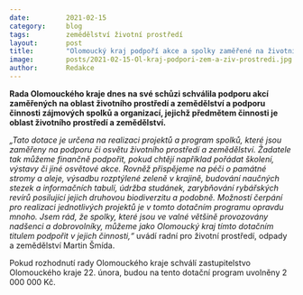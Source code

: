 ```yaml
---
date:         2021-02-15
category:     blog
tags:         zemědělství životní prostředí 
layout:       post
title:        "Olomoucký kraj podpoří akce a spolky zaměřené na životní prostředí a zemědělství"
image:        posts/2021-02-15-Ol-kraj-podpori-zem-a-ziv-prostredi.jpg
author:       Redakce
---
```

**Rada Olomouckého kraje dnes na své schůzi schválila podporu akcí zaměřených na oblast životního prostředí a zemědělství a podporu činnosti zájmových spolků a organizací, jejichž předmětem činnosti je oblast životního prostředí a zemědělství.**

*„Tato dotace je určena na realizaci projektů a program spolků, které jsou zaměřeny na podporu či osvětu životního prostředí a zemědělství. Žadatele tak můžeme finančně podpořit, pokud chtějí například pořádat školení, výstavy či jiné osvětové akce. Rovněž přispějeme na péči o památné stromy a aleje, výsadbu rozptýlené zeleně v krajině, budování naučných stezek a informačních tabulí, údržba studánek, zarybňování rybářských revírů posilující jejich druhovou biodiverzitu a podobně. Možností čerpání pro realizaci jednotlivých projektů je v tomto dotačním programu opravdu mnoho. Jsem rád, že spolky, které jsou ve valné většině provozovány nadšenci a dobrovolníky, můžeme jako Olomoucký kraj tímto dotačním titulem podpořit v jejich činnosti,“* uvádí radní pro životní prostředí, odpady a zemědělství Martin Šmída.

Pokud rozhodnutí rady Olomouckého kraje schválí zastupitelstvo Olomouckého kraje 22. února, budou na tento dotační program uvolněny 2 000 000 Kč. 
